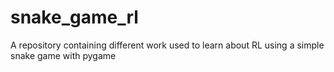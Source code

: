 # snake_game_rl
A repository containing different work used to learn about RL using a simple snake game with pygame
